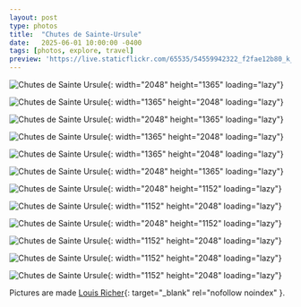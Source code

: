 ```yaml
---
layout: post
type: photos
title:  "Chutes de Sainte-Ursule"
date:   2025-06-01 10:00:00 -0400
tags: [photos, explore, travel]
preview: 'https://live.staticflickr.com/65535/54559942322_f2fae12b80_k_d.jpg'
---
```


<Frame src="https://www.google.com/maps/embed?pb=!1m18!1m12!1m3!1d4047.4380459206095!2d-73.09905855864713!3d46.29972747569066!2m3!1f0!2f0!3f0!3m2!1i1024!2i768!4f13.1!3m3!1m2!1s0x4cc624fbca9685ed%3A0x2094cdf15003eb17!2sParc%20des%20Chutes%20de%20Sainte-Ursule!5e0!3m2!1sen!2sca!4v1748804717201!5m2!1sen!2sca" />

![Chutes de Sainte Ursule](https://live.staticflickr.com/65535/54561056503_b5481a04af_k.jpg){: width="2048" height="1365" loading="lazy"}

![Chutes de Sainte Ursule](https://live.staticflickr.com/65535/54560823661_16c5e245fa_k.jpg){: width="1365" height="2048" loading="lazy"}

![Chutes de Sainte Ursule](https://live.staticflickr.com/65535/54561150705_1eee4ae795_k.jpg){: width="2048" height="1365" loading="lazy"}

![Chutes de Sainte Ursule](https://live.staticflickr.com/65535/54561005034_a6c2d0db2c_k.jpg){: width="1365" height="2048" loading="lazy"}

![Chutes de Sainte Ursule](https://live.staticflickr.com/65535/54561004644_9ac67d9c89_k.jpg){: width="1365" height="2048" loading="lazy"}

![Chutes de Sainte Ursule](https://live.staticflickr.com/65535/54560824136_1112d3435a_k.jpg){: width="2048" height="1365" loading="lazy"}

![Chutes de Sainte Ursule](https://live.staticflickr.com/65535/54559942322_f2fae12b80_k.jpg){: width="2048" height="1152" loading="lazy"}

![Chutes de Sainte Ursule](https://live.staticflickr.com/65535/54561058153_54ab748db0_k.jpg){: width="1152" height="2048" loading="lazy"}

![Chutes de Sainte Ursule](https://live.staticflickr.com/65535/54561006454_26028dcf2a_k.jpg){: width="2048" height="1152" loading="lazy"}

![Chutes de Sainte Ursule](https://live.staticflickr.com/65535/54561152455_657c2d19fa_k.jpg){: width="1152" height="2048" loading="lazy"}

![Chutes de Sainte Ursule](https://live.staticflickr.com/65535/54561058893_edf79d01dd_k.jpg){: width="1152" height="2048" loading="lazy"}

![Chutes de Sainte Ursule](https://live.staticflickr.com/65535/54559943302_ea8d283ef6_k.jpg){: width="1152" height="2048" loading="lazy"}

Pictures are made [Louis Richer](https://gurushots.com/louis_richer/photos){: target="_blank" rel="nofollow noindex" }.